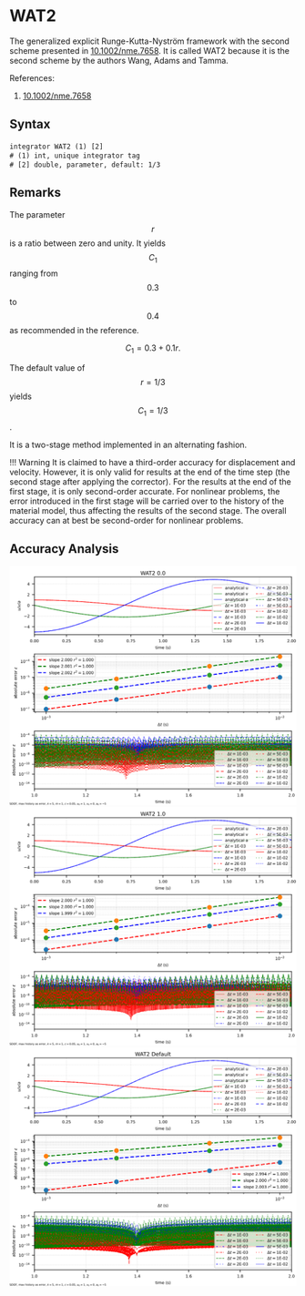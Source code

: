 # WAT2

The generalized explicit Runge-Kutta-Nyström framework with the second scheme presented in [10.1002/nme.7658](https://doi.org/10.1002/nme.7658).
It is called WAT2 because it is the second scheme by the authors Wang, Adams and Tamma.

References:

1. [10.1002/nme.7658](https://doi.org/10.1002/nme.7658)

## Syntax

```text
integrator WAT2 (1) [2]
# (1) int, unique integrator tag
# [2] double, parameter, default: 1/3
```

## Remarks

The parameter $$r$$ is a ratio between zero and unity.
It yields $$C_1$$ ranging from $$0.3$$ to $$0.4$$ as recommended in the reference.

$$
C_1=0.3+0.1r.
$$

The default value of $$r=1/3$$ yields $$C_1=1/3$$.

It is a two-stage method implemented in an alternating fashion.

!!! Warning
    It is claimed to have a third-order accuracy for displacement and velocity.
    However, it is only valid for results at the end of the time step (the second stage after applying the corrector).
    For the results at the end of the first stage, it is only second-order accurate.
    For nonlinear problems, the error introduced in the first stage will be carried over to the history of the material model, thus affecting the results of the second stage.
    The overall accuracy can at best be second-order for nonlinear problems.

## Accuracy Analysis

![wat2-0.0](wat2-0.0.svg)
![wat2-1.0](wat2-1.0.svg)
![wat2-default](wat2-default.svg)

